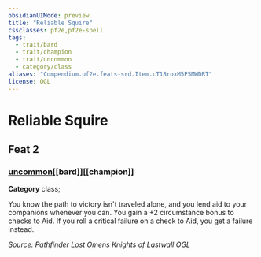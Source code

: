 ```yaml
---
obsidianUIMode: preview
title: "Reliable Squire"
cssclasses: pf2e,pf2e-spell
tags:
  - trait/bard
  - trait/champion
  - trait/uncommon
  - category/class
aliases: "Compendium.pf2e.feats-srd.Item.cT18roxM5P5MWDRT"
license: OGL
---
```

# Reliable Squire
## Feat 2
### [uncommon](uncommon "Uncommon Rarity Trait")[[bard]][[champion]]

**Category** class; 




You know the path to victory isn't traveled alone, and you lend aid to your companions whenever you can. You gain a +2 circumstance bonus to checks to Aid. If you roll a critical failure on a check to Aid, you get a failure instead.

*Source: Pathfinder Lost Omens Knights of Lastwall*
*OGL*